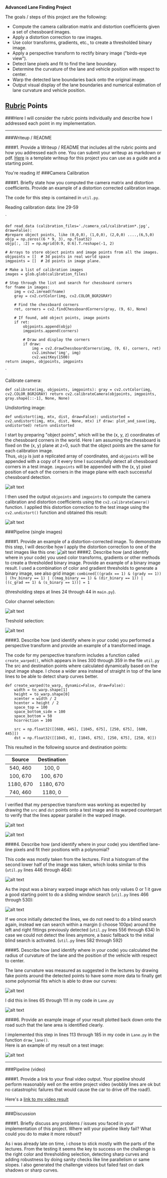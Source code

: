 **Advanced Lane Finding Project**

The goals / steps of this project are the following:

* Compute the camera calibration matrix and distortion coefficients given a set of chessboard images.
* Apply a distortion correction to raw images.
* Use color transforms, gradients, etc., to create a thresholded binary image.
* Apply a perspective transform to rectify binary image ("birds-eye view").
* Detect lane pixels and fit to find the lane boundary.
* Determine the curvature of the lane and vehicle position with respect to center.
* Warp the detected lane boundaries back onto the original image.
* Output visual display of the lane boundaries and numerical estimation of lane curvature and vehicle position.

[//]: # (Image References)
[image0]: ./output_images/Calibration.PNG "Calibration"
[image1]: ./output_images/test1_undistorted.jpg "Undistorted"
[image2]: ./test_images/test1.jpg "Road Transformed"
[image3]: ./output_images/grid3.png "Grid"
[image4]: ./output_images/combined3.png "Combined"
[image5]: ./output_images/sliding_window2.png "Fit Visual"
[image6]: ./output_images/successful.png "Output"
[image7]: ./output_images/warped_color.png "Warped Image"
[image8]: ./output_images/towarp_roi.png "Image with ROI"
[image9]: ./output_images/warped_roi.png "Warped Image with ROI"
[image10]: ./output_images/calibration1_undistorted.jpg "Undistorted calibration"
[image11]: ./output_images/binary_warped.png "Binary warped image"
[image12]: ./output_images/histo.PNG "Histogram"
[image13]: ./output_images/radius.PNG "Histogram"
[image14]: ./output_images/fakedata.PNG "Fake data"

[video1]: ./project_video.mp4 "Original Video"
[video2]: ./project_test.mp4 "Test Video"

## [Rubric](https://review.udacity.com/#!/rubrics/571/view) Points
###Here I will consider the rubric points individually and describe how I addressed each point in my implementation.  

---
###Writeup / README

####1. Provide a Writeup / README that includes all the rubric points and how you addressed each one.  You can submit your writeup as markdown or pdf.  [Here](https://github.com/udacity/CarND-Advanced-Lane-Lines/blob/master/writeup_template.md) is a template writeup for this project you can use as a guide and a starting point.  

You're reading it!
###Camera Calibration

####1. Briefly state how you computed the camera matrix and distortion coefficients. Provide an example of a distortion corrected calibration image.

The code for this step is contained in `util.py`. 

Reading calibration data: line 29-59

`

    def read_data (calibration_files='./camera_cal/calibration*.jpg', draw=False):
    #prepare object points, like (0,0,0), (1,0,0), (2,0,0) ....,(6,5,0)
    objp = np.zeros((6 * 9, 3), np.float32)
    objp[:, :2] = np.mgrid[0:9, 0:6].T.reshape(-1, 2)
    
    # Arrays to store object points and image points from all the images.
    objpoints = []  # 3d points in real world space
    imgpoints = []  # 2d points in image plane.

    # Make a list of calibration images
    images = glob.glob(calibration_files)

    # Step through the list and search for chessboard corners
    for fname in images:
        img = cv2.imread(fname)
        gray = cv2.cvtColor(img, cv2.COLOR_BGR2GRAY)

        # Find the chessboard corners
        ret, corners = cv2.findChessboardCorners(gray, (9, 6), None)

        # If found, add object points, image points
        if ret:
            objpoints.append(objp)
            imgpoints.append(corners)

            # Draw and display the corners
            if draw:
                img = cv2.drawChessboardCorners(img, (9, 6), corners, ret)
                cv2.imshow('img', img)
                cv2.waitKey(1500)
    return images, objpoints, imgpoints
`

Calibrate camera:

`
def calibrate(img, objpoints, imgpoints):
    gray = cv2.cvtColor(img, cv2.COLOR_BGR2GRAY)
    return cv2.calibrateCamera(objpoints, imgpoints, gray.shape[::-1], None, None)
    `

Undistorting image:

`
def undistort(img, mtx, dist, draw=False):
    undistorted = cv2.undistort(img, mtx, dist, None, mtx)
    if draw:
        plot_and_save(img, undistorted)
    return undistorted
`

I start by preparing "object points", which will be the (x, y, z) coordinates of the chessboard corners in the world. Here I am assuming the chessboard is fixed on the (x, y) plane at z=0, such that the object points are the same for each calibration image.  
Thus, `objp` is just a replicated array of coordinates, and `objpoints` will be appended with a copy of it every time I successfully detect all chessboard corners in a test image.
`imgpoints` will be appended with the (x, y) pixel position of each of the corners in the image plane with each successful chessboard detection.  

![alt text][image0]

I then used the output `objpoints` and `imgpoints` to compute the camera calibration and distortion coefficients using the `cv2.calibrateCamera()` function.  I applied this distortion correction to the test image using the `cv2.undistort()` function and obtained this result: 

![alt text][image10]

###Pipeline (single images)

####1. Provide an example of a distortion-corrected image.
To demonstrate this step, I will describe how I apply the distortion correction to one of the test images like this one:
![alt text][image1]
####2. Describe how (and identify where in your code) you used color transforms, gradients or other methods to create a thresholded binary image.  Provide an example of a binary image result.
I used a combination of color and gradient thresholds to generate a binary image, see also grid image:
`combined[((gradx == 1) & (grady == 1)) | (hv_binary == 1) | ((mag_binary == 1) & (dir_binary == 1)) | ((c_grad == 1) & (s_binary == 1))] = 1`

(thresholding steps at lines 24 through 44 in `main.py`).  

Color channel selection:

![alt text][image3]

Treshold selection:

![alt text][image4]


####3. Describe how (and identify where in your code) you performed a perspective transform and provide an example of a transformed image.

The code for my perspective transform includes a function called `create_warped()`, which appears in lines 300 through 359 in the file `util.py` 
The src and destination points where calculated dynamically based on the input image shape. I chose a wider area instead of straight in top
of the lane lines to be able to detect sharp curves better.

```
def create_warped(to_warp, dynamic=False, draw=False):
    width = to_warp.shape[1]
    height = to_warp.shape[0]
    xcenter = width / 2
    hcenter = height / 2
    space_top = 100
    space_bottom_side = 100
    space_bottom = 50
    hcorrection = 100

    src = np.float32([[680, 445], [1045, 675], [250, 675], [600, 445]])
    dst = np.float32([[1045, 0], [1045, 675], [250, 675], [250, 0]])

```
This resulted in the following source and destination points:

| Source        | Destination   | 
|:-------------:|:-------------:| 
| 540, 460      | 100, 0        | 
| 100, 670      | 100, 670      |
| 1180, 670     | 1180, 670     |
| 740, 460      | 1180, 0       |


I verified that my perspective transform was working as expected by drawing the `src` and `dst` points onto a test image and its warped counterpart to verify that the lines appear parallel in the warped image.

![alt text][image8]

![alt text][image9]

####4. Describe how (and identify where in your code) you identified lane-line pixels and fit their positions with a polynomial?

This code was mostly taken from the lectures. First a histogram of the second lower half of the image was taken, which looks similar to this (`util.py` lines 446 through 464):

![alt text][image12]

As the input was a binary warped image which has only values 0 or 1 it gave a good starting point to do a sliding window search (`util.py` lines 466 through 530):

![alt text][image5]


If we once initially detected the lines, we do not need to do a blind search again, instead we can search within a margin (i choose 100px) around the 
left and right fittings previously detected (`util.py` lines 556 through 634)
In case we could not detect the lines anymore, a basic fallback to the initial blind search is activated. (`util.py` lines 582 through 592)

####5. Describe how (and identify where in your code) you calculated the radius of curvature of the lane and the position of the vehicle with respect to center.

The lane curvature was measured as suggested in the lectures by drawing fake points around the detected points to have some more data to finally
get some polynomial fits which is able to draw our curves:

![alt text][image13]

I did this in lines 65 through 111 in my code in `Lane.py`

![alt text][image14]



####6. Provide an example image of your result plotted back down onto the road such that the lane area is identified clearly.

I implemented this step in lines 113 through 185 in my code in `Lane.py` in the function `draw_lane()`.  
Here is an example of my result on a test image:

![alt text][image6]

---

###Pipeline (video)

####1. Provide a link to your final video output.  Your pipeline should perform reasonably well on the entire project video (wobbly lines are ok but no catastrophic failures that would cause the car to drive off the road!).

Here's a [link to my video result](./project_test.mp4)



---

###Discussion

####1. Briefly discuss any problems / issues you faced in your implementation of this project.  Where will your pipeline likely fail?  What could you do to make it more robust?

As i was already late on time, i chose to stick mostly with the parts of the lectures. From the testing it seems the key to success on the challenge is 
the right color and thresholding selection, detecting sharp curves and adding robustness by doing sanity checks like line parallelism or same slopes.
I also generated the challenge videos but failed fast on dark shadows or sharp curves.
